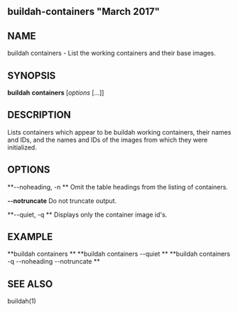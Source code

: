 ## buildah-containers "March 2017"

## NAME
buildah containers - List the working containers and their base images. 


## SYNOPSIS
**buildah** **containers** [*options* [...]] 

## DESCRIPTION
Lists containers which appear to be buildah working containers, their names and IDs, and the names and IDs of the images from which they were initialized.

## OPTIONS

**--noheading, -n **
Omit the table headings from the listing of containers.

**--notruncate**
Do not truncate output.

**--quiet, -q **
Displays only the container image id's.

## EXAMPLE
**buildah containers **
**buildah containers --quiet **
**buildah containers -q --noheading --notruncate **

## SEE ALSO
buildah(1)

